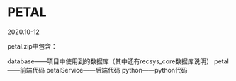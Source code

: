 # PETAL
2020.10-12

petal.zip中包含：

database——项目中使用到的数据库（其中还有recsys_core数据库说明）
petal——前端代码
petalService——后端代码
python——python代码
